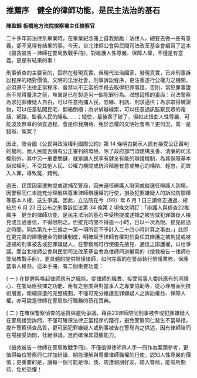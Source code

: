 ## 推薦序　健全的律師功能，是民主法治的基石

**陳盈錦**
**板橋地方法院檢察署主任檢察官**

二十多年前法律系畢業時，在畢業紀念冊上自我勉勵：法律人，總要去做一些有意義，卻不見得有結果的事。今天，台北律師公會與民間司法改革基金會編寫了這本《搶救被告－律師在警局教戰手冊》，對維護人性尊嚴、保障人權，不僅是有意義，更是有結果的事！

刑事偵查的主要目的，固然在發現真實，但現代法治國家，發現真實，已非刑事訴訟程序的絕對價值。文明的法治社會，刑事訴訟程序，更注重遂行公權力之機關，必須遵守法律正當程序，嚴禁以不正當的手段去取得犯罪事證。否則，當犯罪事證尚不見得釐清之前，無異是已在製造另一個犯罪行為。試想這樣的畫面：司法警察為求犯罪嫌疑人自白，可以任意拘捕人民，恐嚇、利誘、刑求逼供；為求取得贓證物，可以任意私闖民宅、翻箱倒櫃；為求偵辦線索，可以任意通訊監察民眾的電話、網路，監看人民的隱私……；縱使，最後案子破了，但如此扭曲人性尊嚴、可能波及無辜的偵查過程，會是你我期待、免於恐懼的文明社會嗎？更何況，萬一是錯辦、冤案？

因此，聯合國《公民與政治權利國際公約》第 14 條明白揭示人民有接受公正審判的權利。而人民能否擁有公正審判的環境，除了政府部門須建構良善、清廉的司法機制外，其中另一重要關鍵，就是讓人民享有健全有能的辯護機制，為其保障基本訴訟權利，不受其他人民、公權力機關或統治階層有意或無心的構陷、輕忽，而故入人罪，導致冤、錯判。

過去，民眾因案遭拘提或逮捕至警局，因未選任辯護人陪同或縱選任辯護人到場，因警察同仁未能充分理解與尊重律師辯護權的行使，損及犯罪嫌疑人的訴訟防禦權等基本人權，迭生爭議。因此，立法院在今（99）年 6 月 1 日三讀修正通過、總統於 6 月 23 日公布之刑事訴訟法第 34 條第 2 項條文明訂：「辯護人與偵查22推薦序　健全的律師功能，是民主法治的基石中受拘提或逮捕之被告或犯罪嫌疑人接見或互通書信，不得限制之。但接見時間不得逾一小時，且以一次為限。接見經過之時間，同為第九十三條之一第一項所定不予計入二十四小時計算之事由。」此即在更完善的建構健全的辯護制度，明確賦予律師有權對於委任其辯護之被拘提或被逮捕的刑事被告或犯罪嫌疑人，在警察局可行使優先接見、通信之辯護權，以杜爭議。而台北律師公會與民間司法改革基金會為律師同道編寫的《搶救被告－律師在警局教戰手冊》，更具體的提供辯護律師，如何完善的在警局執行辯護業務，保護當事人權益。這本手冊，有二個重要功能：

( 一 ) 在提醒與喚起律師應有之職能。從律師的職責、接受當事人委託應有的同理心、在警局應發揮之功能、應有之態度與對當事人之專業協助等，從心理層面到技術層面，鉅細靡遺的完整規劃，不僅可充分維護犯罪嫌疑人之訴訟權益、保障人權，亦可說是律師在警局執行職務的葵花寶典。

( 二 ) 在確保警察偵查的品質與避免爭議。藉由23律師陪同刑事被告或犯罪嫌疑人在警局接受詢問，不僅可確保法律正當程序的踐行，避免警察同仁發生不當舉措，提升警察偵查品質，更可因犯罪嫌疑人或刑事被告在警局內之供述，因有律師陪同在場接受詢問，杜絕爭議，進而確保其證據能力。

《搶救被告－律師在警局教戰手冊》，不僅值得律師界人手一冊作為案頭參考，更值得每位警察同仁詳加研讀，期能理解與尊重律師職權的行使，認知人性尊嚴的價值；更重要的是，讓每一個可能是你、我、周遭親朋好友，踏入警局，能有所期待、免於恐懼！